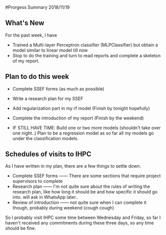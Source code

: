#Prorgess Summary 2018/11/19

## What's New

For the past week, I have

* Trained a Multi-layer Perceptron classifier (MLPClassifier) but obtain a model similar to linear model till now
* Stop to do the training and turn to read reports and complete a skeleton of my report.

## Plan to do this week

* Complete SSEF forms (as much as possible)

* Write a research plan for my SSEF
* Add regularization part in my rf model (Finish by tonight hopefully)
* Complete the introduction of my report (Finish by the weekend)
* IF STILL HAVE TIME: Build one or two more models (shouldn't take over one night..) Plan to be a regression model as so far all my models go under the classification models.

## Schedules of visits to IHPC

As I have written in my plan, there are a few things to settle down.

* Complete SSEF forms —— There are some sections that require project supervisors to complete
* Research plan —— I'm not quite sure about the rules of writing the research plan, like how long it should be and how specific it should go into. will ask in WhatsApp later..
* Review of introduction —— not quite sure when I can complete it though, probably during weekend (cough cough)

So I probably visit IHPC some time between Wednesday and Friday, so far I haven't received any commitments during these three days, so any time should be fine.

